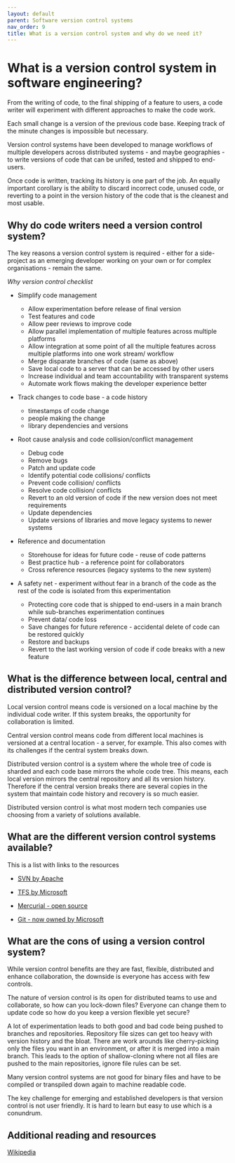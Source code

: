 ```yaml
---
layout: default
parent: Software version control systems
nav_order: 9
title: What is a version control system and why do we need it?
---
```



# What is a version control system in software engineering?

From the writing of code, to the final shipping of a feature to users, a code writer will experiment with different approaches to make the code work.

Each small change is a version of the previous code base. Keeping track of the minute changes is impossible but necessary.

Version control systems have been developed to manage workflows of multiple developers across distributed systems - and maybe geographies - to write versions of code that can be unifed, tested and shipped to end-users.

Once code is written, tracking its history is one part of the job. An equally important corollary is the ability to discard incorrect code, unused code, or reverting to a point in the version history of the code that is the cleanest and most usable.

## Why do code writers need a version control system?

The key reasons a version control system is required - either for a side-project as an emerging developer working on your own or for complex organisations - remain the same.

_Why version control checklist_

- Simplify code management
  - Allow experimentation before release of final version
  - Test features and code
  - Allow peer reviews to improve code
  - Allow parallel implementation of multiple features across multiple platforms
  - Allow integration at some point of all the multiple features across multiple platforms into one work stream/ workflow
  - Merge disparate branches of code (same as above)
  - Save local code to a server that can be accessed by other users
  - Increase individual and team accountability with transparent systems
  - Automate work flows making the developer experience better

- Track changes to code base - a code history
  - timestamps of code change
  - people making the change
  - library dependencies and versions

- Root cause analysis and code collision/conflict management
  - Debug code
  - Remove bugs
  - Patch and update code
  - Identify potential code collisions/ conflicts
  - Prevent code collision/ conflicts
  - Resolve code collision/ conflicts
  - Revert to an old version of code if the new version does not meet requirements
  - Update dependencies
  - Update versions of libraries and move legacy systems to newer systems

- Reference and documentation
  - Storehouse for ideas for future code - reuse of code patterns
  - Best practice hub - a reference point for collaborators
  - Cross reference resources (legacy systems to the new system)

- A safety net - experiment without fear in a branch of the code as the rest of the code is isolated from this experimentation
  - Protecting core code that is shipped to end-users in a main branch while sub-branches experimentation continues
  - Prevent data/ code loss
  - Save changes for future reference - accidental delete of code can be restored quickly
  - Restore and backups
  - Revert to the last working version of code if code breaks with a new feature

## What is the difference between local, central and distributed version control?

Local version control means code is versioned on a local machine by the individual code writer. If this system breaks, the opportunity for collaboration is limited.

Central version control means code from different local machines is versioned at a central location - a server, for example. This also comes with its challenges if the central system breaks down.

Distributed version control is a system where the whole tree of code is sharded and each code base mirrors the whole code tree.
This means, each local version mirrors the central repository and all its version history. Therefore if the central version breaks there are several copies in the system that maintain code history and recovery is so much easier.

Distributed version control is what most modern tech companies use choosing from a variety of solutions available.

## What are the different version control systems available?

This is a list with links to the resources

- [SVN by Apache](https://subversion.apache.org/)

- [TFS by Microsoft](https://learn.microsoft.com/en-us/azure/devops/repos/tfvc/what-is-tfvc?view=azure-devops#team-foundation-version-control)

- [Mercurial - open source](https://www.mercurial-scm.org/)

- [Git - now owned by Microsoft](https://git-scm.com/book/en/v2/Getting-Started-About-Version-Control)

## What are the cons of using a version control system?

While version control benefits are they are fast, flexible, distributed and enhance collaboration, the downside is everyone has access with few controls.

The nature of version control is its open for distributed teams to use and collaborate, so how can you lock-down files? Everyone can change them to update code so how do you keep a version flexible yet secure?

A lot of experimentation leads to both good and bad code being pushed to branches and repositories.  Repository file sizes can get too heavy with version history and the bloat. There are work arounds like cherry-picking only the files you want in an environment, or after it is merged into a main branch. This leads to the option of shallow-cloning where not all files are pushed to the main repositories, ignore file rules can be set.

Many version control systems are not good for binary files and have to be compiled or transpiled down again to machine readable code.

The key challenge for emerging and established developers is that version control is not user friendly. It is hard to learn but easy to use which is a conundrum.

## Additional reading and resources

[Wikipedia](https://en.wikipedia.org/wiki/Version_control)